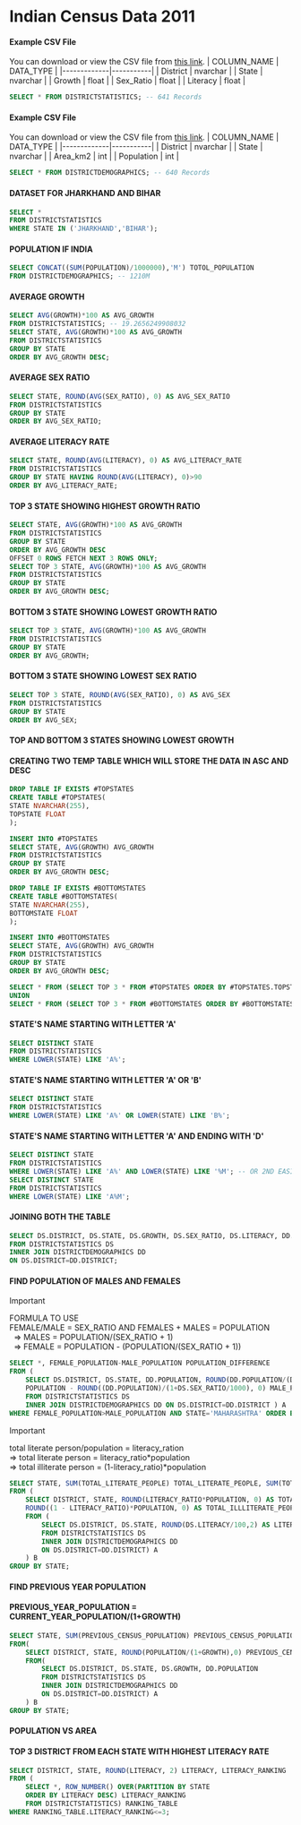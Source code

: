 # Indian Census Data 2011

#### Example CSV File
You can download or view the CSV file from [this link](https://github.com/PankajVirendraModi/SQL-Projects/blob/main/DISTRICTSTATISTICS.csv).
| COLUMN_NAME | DATA_TYPE |
|-------------|-----------|
| District    | nvarchar  |
| State       | nvarchar  |
| Growth      | float     |
| Sex_Ratio   | float     |
| Literacy    | float     |
```sql
SELECT * FROM DISTRICTSTATISTICS; -- 641 Records
```
#### Example CSV File
You can download or view the CSV file from [this link](https://github.com/PankajVirendraModi/SQL-Projects/blob/main/DISTRICTDEMOGRAPHICS.csv).
| COLUMN_NAME | DATA_TYPE |
|-------------|-----------|
| District    | nvarchar  |
| State       | nvarchar  |
| Area_km2    | int       |
| Population  | int       |

```sql
SELECT * FROM DISTRICTDEMOGRAPHICS; -- 640 Records
```

#### DATASET FOR JHARKHAND AND BIHAR
```sql
SELECT *
FROM DISTRICTSTATISTICS
WHERE STATE IN ('JHARKHAND','BIHAR');
```
#### POPULATION IF INDIA
```sql
SELECT CONCAT((SUM(POPULATION)/1000000),'M') TOTOL_POPULATION
FROM DISTRICTDEMOGRAPHICS; -- 1210M
```
#### AVERAGE GROWTH
```sql
SELECT AVG(GROWTH)*100 AS AVG_GROWTH
FROM DISTRICTSTATISTICS; -- 19.2656249908032
SELECT STATE, AVG(GROWTH)*100 AS AVG_GROWTH
FROM DISTRICTSTATISTICS
GROUP BY STATE
ORDER BY AVG_GROWTH DESC;
```
#### AVERAGE SEX RATIO
```sql
SELECT STATE, ROUND(AVG(SEX_RATIO), 0) AS AVG_SEX_RATIO
FROM DISTRICTSTATISTICS
GROUP BY STATE
ORDER BY AVG_SEX_RATIO;
```
#### AVERAGE LITERACY RATE
```sql
SELECT STATE, ROUND(AVG(LITERACY), 0) AS AVG_LITERACY_RATE
FROM DISTRICTSTATISTICS
GROUP BY STATE HAVING ROUND(AVG(LITERACY), 0)>90
ORDER BY AVG_LITERACY_RATE;
```
#### TOP 3 STATE SHOWING HIGHEST GROWTH RATIO
```sql
SELECT STATE, AVG(GROWTH)*100 AS AVG_GROWTH
FROM DISTRICTSTATISTICS
GROUP BY STATE
ORDER BY AVG_GROWTH DESC
OFFSET 0 ROWS FETCH NEXT 3 ROWS ONLY;
SELECT TOP 3 STATE, AVG(GROWTH)*100 AS AVG_GROWTH
FROM DISTRICTSTATISTICS
GROUP BY STATE
ORDER BY AVG_GROWTH DESC;
```
#### BOTTOM 3 STATE SHOWING LOWEST GROWTH RATIO
```sql
SELECT TOP 3 STATE, AVG(GROWTH)*100 AS AVG_GROWTH
FROM DISTRICTSTATISTICS
GROUP BY STATE
ORDER BY AVG_GROWTH;
```
#### BOTTOM 3 STATE SHOWING LOWEST SEX RATIO
```sql
SELECT TOP 3 STATE, ROUND(AVG(SEX_RATIO), 0) AS AVG_SEX
FROM DISTRICTSTATISTICS
GROUP BY STATE
ORDER BY AVG_SEX;
```
#### TOP AND BOTTOM 3 STATES SHOWING LOWEST GROWTH
#### CREATING TWO TEMP TABLE WHICH WILL STORE THE DATA IN ASC AND DESC
```sql
DROP TABLE IF EXISTS #TOPSTATES
CREATE TABLE #TOPSTATES(
STATE NVARCHAR(255),
TOPSTATE FLOAT
);

INSERT INTO #TOPSTATES
SELECT STATE, AVG(GROWTH) AVG_GROWTH
FROM DISTRICTSTATISTICS
GROUP BY STATE
ORDER BY AVG_GROWTH DESC;
```
```sql
DROP TABLE IF EXISTS #BOTTOMSTATES
CREATE TABLE #BOTTOMSTATES(
STATE NVARCHAR(255),
BOTTOMSTATE FLOAT
);

INSERT INTO #BOTTOMSTATES
SELECT STATE, AVG(GROWTH) AVG_GROWTH
FROM DISTRICTSTATISTICS
GROUP BY STATE
ORDER BY AVG_GROWTH DESC;
```
```sql
SELECT * FROM (SELECT TOP 3 * FROM #TOPSTATES ORDER BY #TOPSTATES.TOPSTATE DESC) AS A
UNION
SELECT * FROM (SELECT TOP 3 * FROM #BOTTOMSTATES ORDER BY #BOTTOMSTATES.BOTTOMSTATE ASC) AS B;
```

#### STATE'S NAME STARTING WITH LETTER 'A'
```sql
SELECT DISTINCT STATE
FROM DISTRICTSTATISTICS
WHERE LOWER(STATE) LIKE 'A%';
```
#### STATE'S NAME STARTING WITH LETTER 'A' OR 'B'
```sql
SELECT DISTINCT STATE
FROM DISTRICTSTATISTICS
WHERE LOWER(STATE) LIKE 'A%' OR LOWER(STATE) LIKE 'B%';
```
#### STATE'S NAME STARTING WITH LETTER 'A' AND ENDING WITH 'D'
```sql
SELECT DISTINCT STATE
FROM DISTRICTSTATISTICS
WHERE LOWER(STATE) LIKE 'A%' AND LOWER(STATE) LIKE '%M'; -- OR 2ND EASIEST WAY
SELECT DISTINCT STATE
FROM DISTRICTSTATISTICS
WHERE LOWER(STATE) LIKE 'A%M';
```
#### JOINING BOTH THE TABLE
```sql
SELECT DS.DISTRICT, DS.STATE, DS.GROWTH, DS.SEX_RATIO, DS.LITERACY, DD.AREA_KM2, DD.POPULATION
FROM DISTRICTSTATISTICS DS
INNER JOIN DISTRICTDEMOGRAPHICS DD
ON DS.DISTRICT=DD.DISTRICT;
```

#### FIND POPULATION OF MALES AND FEMALES
> [!IMPORTANT]
> FORMULA TO USE <br>
> FEMALE/MALE = SEX_RATIO AND FEMALES + MALES = POPULATION <br>
> &nbsp;&nbsp;=> MALES = POPULATION/(SEX_RATIO + 1) <br>
> &nbsp;&nbsp;=> FEMALE = POPULATION - (POPULATION/(SEX_RATIO + 1)) <br>
```sql
SELECT *, FEMALE_POPULATION-MALE_POPULATION POPULATION_DIFFERENCE
FROM (
	SELECT DS.DISTRICT, DS.STATE, DD.POPULATION, ROUND(DD.POPULATION/(DS.SEX_RATIO/1000 + 1), 0) FEMALE_POPULATION,
	POPULATION - ROUND((DD.POPULATION)/(1+DS.SEX_RATIO/1000), 0) MALE_POPULATION
	FROM DISTRICTSTATISTICS DS
	INNER JOIN DISTRICTDEMOGRAPHICS DD ON DS.DISTRICT=DD.DISTRICT ) A
WHERE FEMALE_POPULATION>MALE_POPULATION AND STATE='MAHARASHTRA' ORDER BY POPULATION_DIFFERENCE;
```
> [!IMPORTANT]
> total literate person/population = literacy_ration <br>
> => total literate person = literacy_ratio*population <br>
> => total illiterate person = (1-literacy_ratio)*population <br>
```sql
SELECT STATE, SUM(TOTAL_LITERATE_PEOPLE) TOTAL_LITERATE_PEOPLE, SUM(TOTAL_ILLLITERATE_PEOPLE) TOTAL_ILLLITERATE_PEOPLE
FROM (
	SELECT DISTRICT, STATE, ROUND(LITERACY_RATIO*POPULATION, 0) AS TOTAL_LITERATE_PEOPLE,
	ROUND((1 - LITERACY_RATIO)*POPULATION, 0) AS TOTAL_ILLLITERATE_PEOPLE, POPULATION
	FROM (
		SELECT DS.DISTRICT, DS.STATE, ROUND(DS.LITERACY/100,2) AS LITERACY_RATIO, DD.POPULATION
		FROM DISTRICTSTATISTICS DS
		INNER JOIN DISTRICTDEMOGRAPHICS DD
		ON DS.DISTRICT=DD.DISTRICT) A
	) B
GROUP BY STATE;
```


#### FIND PREVIOUS YEAR POPULATION
#### PREVIOUS_YEAR_POPULATION = CURRENT_YEAR_POPULATION/(1+GROWTH)
```sql
SELECT STATE, SUM(PREVIOUS_CENSUS_POPULATION) PREVIOUS_CENSUS_POPULATION, SUM(CURRENT_CENSUS_POPULATION) CURRENT_CENSUS_POPULATION
FROM(
	SELECT DISTRICT, STATE, ROUND(POPULATION/(1+GROWTH),0) PREVIOUS_CENSUS_POPULATION, POPULATION CURRENT_CENSUS_POPULATION
	FROM(
		SELECT DS.DISTRICT, DS.STATE, DS.GROWTH, DD.POPULATION
		FROM DISTRICTSTATISTICS DS
		INNER JOIN DISTRICTDEMOGRAPHICS DD
		ON DS.DISTRICT=DD.DISTRICT) A
	) B
GROUP BY STATE;
```

#### POPULATION VS AREA
#### TOP 3 DISTRICT FROM EACH STATE WITH HIGHEST LITERACY RATE
```sql
SELECT DISTRICT, STATE, ROUND(LITERACY, 2) LITERACY, LITERACY_RANKING
FROM (
	SELECT *, ROW_NUMBER() OVER(PARTITION BY STATE
	ORDER BY LITERACY DESC) LITERACY_RANKING
	FROM DISTRICTSTATISTICS) RANKING_TABLE
WHERE RANKING_TABLE.LITERACY_RANKING<=3;
```
